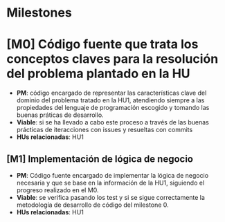 # Milestones

# [M0] Código fuente que trata los conceptos claves para la resolución del problema plantado en la HU
  - **PM**: código encargado de representar las características clave del dominio del problema tratado en la HU1, atendiendo siempre a las propiedades del lenguaje de programación escogido y tomando las buenas práticas de desarrollo.
  - **Viable**: si se ha llevado a cabo este proceso a través de las buenas prácticas de iteracciones con issues y resueltas con commits
  - **HUs relacionadas**: HU1


## [M1] Implementación de lógica de negocio 
  - **PM**: Código fuente encargado de implementar la lógica de negocio necesaria y que se base en la información de la HU1, siguiendo el progreso realizado en el M0.
  - **Viable**: se verifica pasando los test y si se sigue correctamente la metodología de desarrollo de código del milestone 0.
  - **HUs relacionadas**: HU1 
